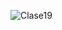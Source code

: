 ![Clase19](https://user-images.githubusercontent.com/104101668/224775410-94e4556f-4ae5-4f2a-9bfe-888c4e371950.png)

